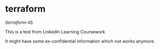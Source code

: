 # terraform

(_terraform-lil_)

This is a test from LinkedIn Learning Coursework

It might have some ex-confidential information which not works anymore.
